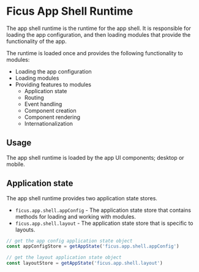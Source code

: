 # Ficus App Shell Runtime

The app shell runtime is the runtime for the app shell. It is responsible for loading the app configuration, and then loading modules that provide the functionality of the app.

The runtime is loaded once and provides the following functionality to modules:

- Loading the app configuration
- Loading modules
- Providing features to modules
  - Application state
  - Routing
  - Event handling
  - Component creation
  - Component rendering
  - Internationalization

## Usage

The app shell runtime is loaded by the app UI components; desktop or mobile.

## Application state

The app shell runtime provides two application state stores.

- `ficus.app.shell.appConfig` - The application state store that contains methods for loading and working with modules.
- `ficus.app.shell.layout` - The application state store that is specific to layouts.

```js
// get the app config application state object
const appConfigStore = getAppState('ficus.app.shell.appConfig')

// get the layout application state object
const layoutStore = getAppState('ficus.app.shell.layout')
```
